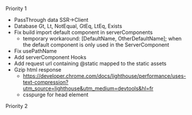 Priority 1

- PassThrough data SSR->Client
- Database Gt, Lt, NotEqual, GtEq, LtEq, Exists
- Fix build import default component in serverComponents
  - temporary workaround: [DefaultName, OtherDefaultName]; when the default component is only used in the ServerComponent
- Fix usePathName
- Add serverComponent Hooks
- Add request url containing @static mapped to the static assets
- Gzip html response 
  - https://developer.chrome.com/docs/lighthouse/performance/uses-text-compression?utm_source=lighthouse&utm_medium=devtools&hl=fr
  - csspurge for head element
  
Priority 2